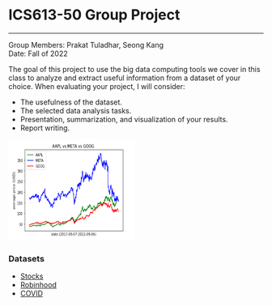 # ICS613-50 Group Project
---
Group Members: Prakat Tuladhar, Seong Kang<br/>
Date: Fall of 2022

The goal of this project to use the big data computing tools we cover in this class to analyze and
extract useful information from a dataset of your choice. When evaluating your project, I will
consider:
- The usefulness of the dataset.
- The selected data analysis tasks.
- Presentation, summarization, and visualization of your results.
- Report writing.

<img 
  src="https://github.com/prakattuladhar/big-data-uni-project/blob/main/python-src/img/Figure-2.1.png" 
  alt="Stock Analysis" 
  width="250" 
  height="200"
/>

### Datasets
- [Stocks](https://www.kaggle.com/datasets/vainero/google-apple-facebook-stock-price)
- [Robinhood](https://www.kaggle.com/datasets/cprimozi/robinhood-stock-popularity-history)
- [COVID](https://covid.cdc.gov/covid-data-tracker/#trends_weeklycases_select_00)
